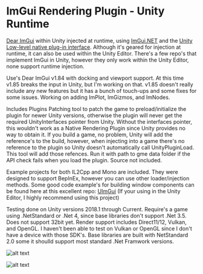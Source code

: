 # ImGui Rendering Plugin - Unity Runtime

[Dear ImGui](https://github.com/ocornut/imgui) within Unity injected at runtime, using [ImGui.NET](https://github.com/mellinoe/ImGui.NET) and the [Unity Low-level native plug-in interface](https://docs.unity3d.com/Manual/NativePluginInterface.html). Although it's geared for injection at runtime, it can also be used within the Unity Editor. There's a few repo's that implement ImGui in Unity, however they only work within the Unity Editor, none support runtime injection.

Use's Dear ImGui v1.84 with docking and viewport support. At this time v1.85 breaks the input in Unity, but I'm working on that. v1.85 doesn't really include any new features but it has a bunch of touch-ups and some fixes for some issues. Working on adding ImPlot, ImGizmos, and ImNodes.

Includes Plugins Patching tool to patch the game to preload/initialize the plugin for newer Unity versions, otherwise the plugin will never get the required UnityInterfaces pointer from Unity. Without the interfaces pointer, this wouldn't work as a Native Rendering Plugin since Unity provides no way to obtain it. If you build a game, no problem, Unity will add the reference's to the build, however, when injecting into a game there's no reference to the plugin so Unity doesn't automatically call UnityPluginLoad. This tool will add those refences. Run it with path to gme data folder if the API check fails when you load the plugin. Source not included.

Example projects for both IL2Cpp and Mono are included. They were designed to support BepInEx, however you can use other loader/injection methods. Some good code example's for building window components can be found here at this excellent repo: [UImGui](https://github.com/psydack/uimgui) (If your using in the Unity Editor, I highly recommend using this project)

Testing done on Unity versions 2018.1 through Current. Require's a game using .NetStandard or .Net 4, since base libraries don't support .Net 3.5. Does not support 32bit yet. Render support includes Direct11/12, Vulkan, and OpenGL. I haven't been able to test on Vulkan or OpenGL since I don't have a device with those SDK's. Base libraries are built with NetStandard 2.0 some it shoulld support most standard .Net Framwork versions.

![alt text](https://i.imgur.com/TRN03cZ.png)

![alt text](https://i.imgur.com/Kd8qAcW.png)
